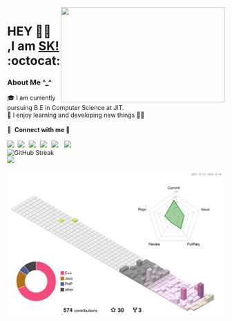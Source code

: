 <img align="right" src="https://user-images.githubusercontent.com/89591339/202778365-9a4b24a4-d4c6-400d-b0ba-2b0c9bcaa467.gif" width="380" height="220" > 

# HEY 👋🏼 ,I am [SK!](https://github.com/SKsaikiran) :octocat:
### About Me  ^_^ 
🎓 I am currently pursuing B.E in Computer Science at JIT. </br> 
 👾 I enjoy learning and developing new things 👨‍💻 </br>
 <br />
 🔗 &nbsp;**Connect with me 🤝** <br /><br />
<a href="https://www.linkedin.com/in/sai-kiran-j-5102371b3/">
  <img align="left" width="24px" src="https://www.vectorlogo.zone/logos/linkedin/linkedin-icon.svg"  target="_blank"/>
</a>
<a href="mailto:saikiranj2002@gmail.com">
  <img align="left" width="26px" src="https://www.vectorlogo.zone/logos/gmail/gmail-icon.svg" />
</a>
<a href="https://www.instagram.com/Boyfromkoi/">
  <img align="left" width="26px" src="https://www.vectorlogo.zone/logos/instagram/instagram-icon.svg" />
</a>
<a href="https://devfolio.co/@SaikiranJ">
  <img align="left" width="26px" src="https://cdn1.iconfinder.com/data/icons/logos-and-brands-3/512/84_Dev_logo_logos-512.png" />
</a>
<a href="https://leetcode.com/Sksaikiran/">
  <img align="left" width="30px" src="https://user-images.githubusercontent.com/89591339/208250390-311d9f2b-2bee-4a9c-b65d-cb80eb361e8b.png" />
</a>
<img src="https://user-images.githubusercontent.com/73097560/115834477-dbab4500-a447-11eb-908a-139a6edaec5c.gif">
<br />
![GitHub Streak](https://github-readme-streak-stats.herokuapp.com/?user=SKsaikiran&theme=dark-smoky)
<br/>
<img src="https://user-images.githubusercontent.com/73097560/115834477-dbab4500-a447-11eb-908a-139a6edaec5c.gif">
<br />

![](./profile-3d-contrib/profile-south-season-animate.svg)
